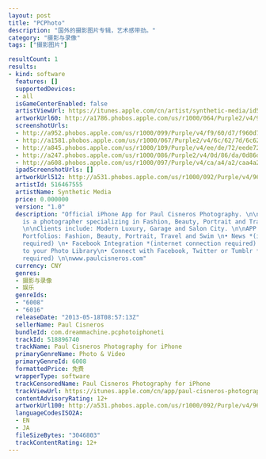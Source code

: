 ```yaml
---
layout: post
title: "PCPhoto"
description: "国外的摄影图片专辑，艺术感带劲。"
category: "摄影与录像" 
tags: ["摄影图片"]

resultCount: 1
results:
- kind: software
  features: []
  supportedDevices:
  - all
  isGameCenterEnabled: false
  artistViewUrl: https://itunes.apple.com/cn/artist/synthetic-media/id516467555?uo=4
  artworkUrl60: http://a1786.phobos.apple.com/us/r1000/064/Purple2/v4/9a/e3/3c/9ae33cb2-78ac-e513-7511-765f7bb7e4cc/appicon.png
  screenshotUrls:
  - http://a952.phobos.apple.com/us/r1000/099/Purple/v4/f9/60/d7/f960d7f7-4a14-b282-a3ae-febecf47545a/mzl.jvnbwkun.png
  - http://a1581.phobos.apple.com/us/r1000/067/Purple2/v4/6c/62/7d/6c627de7-51a8-b05c-31bf-0777973d9af5/mzl.xvqyyvzl.png
  - http://a845.phobos.apple.com/us/r1000/109/Purple/v4/ee/de/72/eede72fa-a0ec-18c9-d246-c81599237a73/mzl.gfvgtkgm.png
  - http://a247.phobos.apple.com/us/r1000/086/Purple2/v4/0d/86/da/0d86da04-668e-19cc-c45b-ac20e937b6dd/mzl.fwqtoggh.png
  - http://a608.phobos.apple.com/us/r1000/097/Purple/v4/ca/a4/a2/caa4a2fe-8f97-7cd3-ec28-215bb6399e6f/mzl.ydpadbon.png
  ipadScreenshotUrls: []
  artworkUrl512: http://a531.phobos.apple.com/us/r1000/092/Purple/v4/96/6b/80/966b80e2-fc74-6d4b-96d5-103ff43d44ed/H2bbq07UM3z3qtUHOHseHM-temp-upload.jxbdhzak.png
  artistId: 516467555
  artistName: Synthetic Media
  price: 0.000000
  version: "1.0"
  description: "Official iPhone App for Paul Cisneros Photography. \n\nPaul Cisneros
    is a photographer specializing in Fashion, Beauty, Portrait and Travel photography.
    \n\nClients include: Modern Luxury, Garage and Salon City. \n\nAPP FEATURES \n•
    Portfolios: Fashion, Beauty, Portrait, Travel and Swim \n• News *(internet connection
    required) \n• Facebook Integration *(internet connection required) \n• Save images
    to your Photo Library\n• Connect with Facebook, Twitter or Tumblr *(internet connection
    required) \n\nwww.paulcisneros.com"
  currency: CNY
  genres:
  - 摄影与录像
  - 娱乐
  genreIds:
  - "6008"
  - "6016"
  releaseDate: "2013-05-18T08:57:13Z"
  sellerName: Paul Cisneros
  bundleId: com.dreammachine.pcphotoiphoneti
  trackId: 518896740
  trackName: Paul Cisneros Photography for iPhone
  primaryGenreName: Photo & Video
  primaryGenreId: 6008
  formattedPrice: 免费
  wrapperType: software
  trackCensoredName: Paul Cisneros Photography for iPhone
  trackViewUrl: https://itunes.apple.com/cn/app/paul-cisneros-photography/id518896740?mt=8&uo=4
  contentAdvisoryRating: 12+
  artworkUrl100: http://a531.phobos.apple.com/us/r1000/092/Purple/v4/96/6b/80/966b80e2-fc74-6d4b-96d5-103ff43d44ed/H2bbq07UM3z3qtUHOHseHM-temp-upload.jxbdhzak.png
  languageCodesISO2A:
  - EN
  - JA
  fileSizeBytes: "3046803"
  trackContentRating: 12+
---
```

